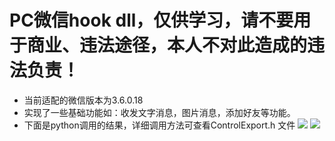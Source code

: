 # PC微信hook dll，仅供学习，请不要用于商业、违法途径，本人不对此造成的违法负责！
* 当前适配的微信版本为3.6.0.18
* 实现了一些基础功能如：收发文字消息，图片消息，添加好友等功能。
* 下面是python调用的结果，详细调用方法可查看ControlExport.h 文件
![](http://yungengxin.oss-cn-beijing.aliyuncs.com/qw/85.jpg)
![](http://yungengxin.oss-cn-beijing.aliyuncs.com/qw/66.jpg)
